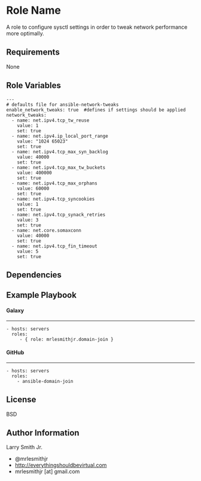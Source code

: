 Role Name
=========

A role to configure sysctl settings in order to tweak network performance more optimally.

Requirements
------------

None

Role Variables
--------------
````
---
# defaults file for ansible-network-tweaks
enable_network_tweaks: true  #defines if settings should be applied
network_tweaks:
  - name: net.ipv4.tcp_tw_reuse
    value: 1
    set: true
  - name: net.ipv4.ip_local_port_range
    value: "1024 65023"
    set: true
  - name: net.ipv4.tcp_max_syn_backlog
    value: 40000
    set: true
  - name: net.ipv4.tcp_max_tw_buckets
    value: 400000
    set: true
  - name: net.ipv4.tcp_max_orphans
    value: 60000
    set: true
  - name: net.ipv4.tcp_syncookies
    value: 1
    set: true
  - name: net.ipv4.tcp_synack_retries
    value: 3
    set: true
  - name: net.core.somaxconn
    value: 40000
    set: true
  - name: net.ipv4.tcp_fin_timeout
    value: 5
    set: true
````
Dependencies
------------

Example Playbook
----------------

#### Galaxy
-----------
    - hosts: servers
      roles:
         - { role: mrlesmithjr.domain-join }
#### GitHub
-----------
    - hosts: servers
      roles:
        - ansible-domain-join

License
-------

BSD

Author Information
------------------

Larry Smith Jr.
- @mrlesmithjr
- http://everythingshouldbevirtual.com
- mrlesmithjr [at] gmail.com
